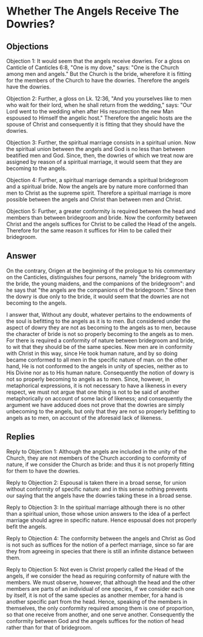# Whether The Angels Receive The Dowries?

## Objections

Objection 1: It would seem that the angels receive dowries. For a gloss on Canticle of Canticles 6:8, "One is my dove," says: "One is the Church among men and angels." But the Church is the bride, wherefore it is fitting for the members of the Church to have the dowries. Therefore the angels have the dowries.

Objection 2: Further, a gloss on Lk. 12:36, "And you yourselves like to men who wait for their lord, when he shall return from the wedding," says: "Our Lord went to the wedding when after His resurrection the new Man espoused to Himself the angelic host." Therefore the angelic hosts are the spouse of Christ and consequently it is fitting that they should have the dowries.

Objection 3: Further, the spiritual marriage consists in a spiritual union. Now the spiritual union between the angels and God is no less than between beatified men and God. Since, then, the dowries of which we treat now are assigned by reason of a spiritual marriage, it would seem that they are becoming to the angels.

Objection 4: Further, a spiritual marriage demands a spiritual bridegroom and a spiritual bride. Now the angels are by nature more conformed than men to Christ as the supreme spirit. Therefore a spiritual marriage is more possible between the angels and Christ than between men and Christ.

Objection 5: Further, a greater conformity is required between the head and members than between bridegroom and bride. Now the conformity between Christ and the angels suffices for Christ to be called the Head of the angels. Therefore for the same reason it suffices for Him to be called their bridegroom.

## Answer

On the contrary, Origen at the beginning of the prologue to his commentary on the Canticles, distinguishes four persons, namely "the bridegroom with the bride, the young maidens, and the companions of the bridegroom": and he says that "the angels are the companions of the bridegroom." Since then the dowry is due only to the bride, it would seem that the dowries are not becoming to the angels.

I answer that, Without any doubt, whatever pertains to the endowments of the soul is befitting to the angels as it is to men. But considered under the aspect of dowry they are not as becoming to the angels as to men, because the character of bride is not so properly becoming to the angels as to men. For there is required a conformity of nature between bridegroom and bride, to wit that they should be of the same species. Now men are in conformity with Christ in this way, since He took human nature, and by so doing became conformed to all men in the specific nature of man. on the other hand, He is not conformed to the angels in unity of species, neither as to His Divine nor as to His human nature. Consequently the notion of dowry is not so properly becoming to angels as to men. Since, however, in metaphorical expressions, it is not necessary to have a likeness in every respect, we must not argue that one thing is not to be said of another metaphorically on account of some lack of likeness; and consequently the argument we have adduced does not prove that the dowries are simply unbecoming to the angels, but only that they are not so properly befitting to angels as to men, on account of the aforesaid lack of likeness.

## Replies

Reply to Objection 1: Although the angels are included in the unity of the Church, they are not members of the Church according to conformity of nature, if we consider the Church as bride: and thus it is not properly fitting for them to have the dowries.

Reply to Objection 2: Espousal is taken there in a broad sense, for union without conformity of specific nature: and in this sense nothing prevents our saying that the angels have the dowries taking these in a broad sense.

Reply to Objection 3: In the spiritual marriage although there is no other than a spiritual union, those whose union answers to the idea of a perfect marriage should agree in specific nature. Hence espousal does not properly befit the angels.

Reply to Objection 4: The conformity between the angels and Christ as God is not such as suffices for the notion of a perfect marriage, since so far are they from agreeing in species that there is still an infinite distance between them.

Reply to Objection 5: Not even is Christ properly called the Head of the angels, if we consider the head as requiring conformity of nature with the members. We must observe, however, that although the head and the other members are parts of an individual of one species, if we consider each one by itself, it is not of the same species as another member, for a hand is another specific part from the head. Hence, speaking of the members in themselves, the only conformity required among them is one of proportion, so that one receive from another, and one serve another. Consequently the conformity between God and the angels suffices for the notion of head rather than for that of bridegroom.